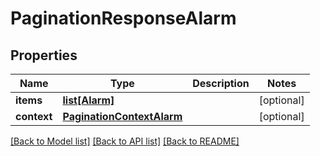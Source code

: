 # PaginationResponseAlarm

## Properties
Name | Type | Description | Notes
------------ | ------------- | ------------- | -------------
**items** | [**list[Alarm]**](Alarm.md) |  | [optional] 
**context** | [**PaginationContextAlarm**](PaginationContextAlarm.md) |  | [optional] 

[[Back to Model list]](../README.md#documentation-for-models) [[Back to API list]](../README.md#documentation-for-api-endpoints) [[Back to README]](../README.md)


